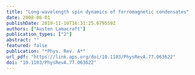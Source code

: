 ```yaml
---
title: "Long-wavelength spin dynamics of ferromagnetic condensates"
date: 2008-06-01
publishDate: 2019-11-10T16:31:25.679559Z
authors: ["Austen Lamacraft"]
publication_types: ["2"]
abstract: ""
featured: false
publication: "*Phys. Rev. A*"
url_pdf: "https://link.aps.org/doi/10.1103/PhysRevA.77.063622"
doi: "10.1103/PhysRevA.77.063622"
---
```


